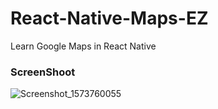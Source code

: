 # React-Native-Maps-EZ
Learn Google Maps in React Native

### ScreenShoot
![Screenshot_1573760055](https://user-images.githubusercontent.com/25566307/69091376-bc530000-0a7c-11ea-8aea-28524a2a1208.png)

